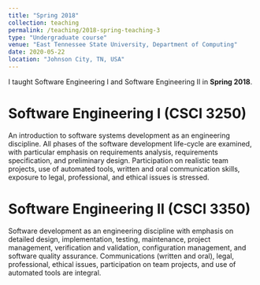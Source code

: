 ```yaml
---
title: "Spring 2018"
collection: teaching
permalink: /teaching/2018-spring-teaching-3
type: "Undergraduate course"
venue: "East Tennessee State University, Department of Computing"
date: 2020-05-22
location: "Johnson City, TN, USA"
---
```


I taught Software Engineering  I and Software Engineering  II in **Spring 2018**.

Software Engineering  I (CSCI 3250)
======
An introduction to software systems development as an engineering discipline. All phases of the software development life-cycle are examined, with particular emphasis on requirements  analysis,  requirements specification, and preliminary design. Participation on realistic team projects, use of automated tools, written and oral communication skills, exposure to legal, professional, and ethical issues is stressed.

Software Engineering  II (CSCI 3350)
======
Software development as an engineering discipline with emphasis on detailed design, implementation, testing, maintenance, project management, verification and validation, configuration management, and software quality assurance. Communications (written and oral), legal, professional, ethical issues, participation on team projects, and use of automated tools are integral.

